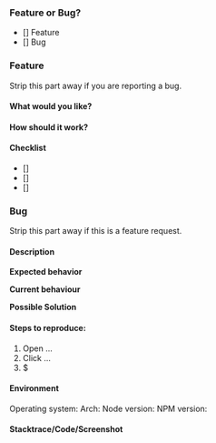 ### Feature or Bug?
- [] Feature
- [] Bug

### Feature
Strip this part away if you are reporting a bug.

#### What would you like?

#### How should it work?

#### Checklist

- []
- []
- []

### Bug
Strip this part away if this is a feature request.

#### Description

**Expected behavior**

**Current behaviour**

**Possible Solution**

#### Steps to reproduce:

1. Open ...
2. Click ...
3. $

#### Environment
Operating system:
Arch:
Node version:
NPM version:


#### Stacktrace/Code/Screenshot
